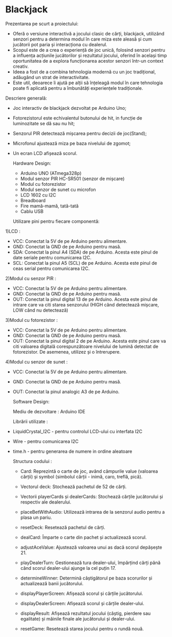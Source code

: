 # Blackjack

Prezentarea pe scurt a proiectului:

- Oferă o versiune interactivă a jocului clasic de cărți, blackjack, utilizând senzori pentru a determina modul în care miza este aleasă și cum jucătorii pot paria și interacționa cu dealerul.
- Scopul este de a crea o experiență de joc unică, folosind senzori pentru a influența acțiunile jucătorilor și rezultatul jocului, oferind în același timp oportunitatea de a explora funcționarea acestor senzori într-un context creativ.
- Ideea a fost de a combina tehnologia modernă cu un joc tradițional, adăugând un strat de interactivitate.
- Este util, deoarece îi ajută pe alții să înțeleagă modul în care tehnologia poate fi aplicată pentru a îmbunătăți experiențele tradiționale.

Descriere generală:

- Joc interactiv de blackjack dezvoltat pe Arduino Uno;
- Fotorezistorul este echivalentul butonului de hit, in funcție de luminozitate se dă sau nu hit;
- Senzorul PIR detectează mișcarea pentru decizii de joc(Stand);
- Microfonul ajustează miza pe baza nivelului de zgomot;
- Un ecran LCD afișează scorul.

  Hardware Design:

    * Arduino UNO (ATmega328p)
    * Modul senzor PIR HC-SR501 (senzor de mișcare)
    * Modul cu fotorezistor
    * Modul senzor de sunet cu microfon
    * LCD 1602 cu I2C
    * Breadboard
    * Fire mamă-mamă, tată-tată
    * Cablu USB

  Utilizare pini pentru fiecare componentă:

1)LCD :
- VCC: Conectat la 5V de pe Arduino pentru alimentare.
- GND: Conectat la GND de pe Arduino pentru masă.
- SDA: Conectat la pinul A4 (SDA) de pe Arduino. Acesta este pinul de date seriale pentru comunicarea I2C.
- SCL: Conectat la pinul A5 (SCL) de pe Arduino. Acesta este pinul de ceas serial pentru comunicarea I2C.
  
2)Modul cu senzor PIR :
- VCC: Conectat la 5V de pe Arduino pentru alimentare.
- GND: Conectat la GND de pe Arduino pentru masă.
- OUT: Conectat la pinul digital 13 de pe Arduino. Acesta este pinul de intrare care va citi starea senzorului (HIGH când detectează mișcare, LOW când nu detectează)
  
3)Modul cu fotorezistor :
- VCC: Conectat la 5V de pe Arduino pentru alimentare.
- GND: Conectat la GND de pe Arduino pentru masă.
- OUT: Conectat la pinul digital 2 de pe Arduino. Acesta este pinul care va citi valoarea digitală corespunzătoare nivelului de lumină detectat de fotorezistor. De asemenea, utilizez și o întrerupere.
  
4)Modul cu senzor de sunet :
- VCC: Conectat la 5V de pe Arduino pentru alimentare.
- GND: Conectat la GND de pe Arduino pentru masă.
- OUT: Conectat la pinul analogic A3 de pe Arduino.

  Software Design:
  
  Mediu de dezvoltare : Arduino IDE

  Librării utilizate :
  
- LiquidCrystal_I2C - pentru controlul LCD-ului cu interfata I2C
- Wire - pentru comunicarea I2C
- time.h - pentru generarea de numere in ordine aleatoare

  Structura codului :

  * Card: Reprezintă o carte de joc, având câmpurile value (valoarea cărții) și symbol (simbolul cărții - inimă, caro, treflă, pică).
  * Vectorul deck: Stochează pachetul de 52 de cărți.
  * Vectorii playerCards și dealerCards: Stochează cărțile jucătorului și respectiv ale dealerului.
 
  * placeBetWithAudio: Utilizează intrarea de la senzorul audio pentru a plasa un pariu.
  * resetDeck: Resetează pachetul de cărți.
  * dealCard: Împarte o carte din pachet și actualizează scorul.
  * adjustAceValue: Ajustează valoarea unui as dacă scorul depășește 21.
  * playDealerTurn: Gestionează tura dealer-ului, împărțind cărți până când scorul dealer-ului ajunge la cel puțin 17.
  * determineWinner: Determină câștigătorul pe baza scorurilor și actualizează banii jucătorului.
  * displayPlayerScreen: Afișează scorul și cărțile jucătorului.
  * displayDealerScreen: Afișează scorul și cărțile dealer-ului.
  * displayResult: Afișează rezultatul jocului (câștig, pierdere sau egalitate) și mâinile finale ale jucătorului și dealer-ului.
  * resetGame: Resetează starea jocului pentru o rundă nouă.
